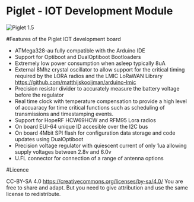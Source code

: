# Piglet - IOT Development Module

![Piglet 1.5](https://github.com/iotmodules/Piglet/blob/master/Hardware/Images/Piglet_v_1_5_8.jpg?raw=true "Piglet v1.5")

#Features of the Piglet IOT development board
 
 * ATMega328-au fully compatible with the Arduino IDE
 * Support for Optiboot and DualOptiboot Bootloaders
 * Extremely low power consumption when asleep typically 8uA
 * External 8Mhz crystal oscillator to allow support for the critical timing required by the LORA radios and the LMIC LoRaWAN Library https://github.com/matthijskooijman/arduino-lmic
 * Precision resistor divider to accurately measure the battery voltage before the regulator
 * Real time clock with temperature compensation to provide a high level of accuaracy for time critical functions such as scheduling of transmissions and timestamping events. 
 * Support for HopeRF HCW69HCW and RFM95 Lora radios 
 * On board EUI-64 unique ID accesible over the I2C bus
 * On board 4Mbit SPI flash for configuration data storage and code updates using DualOptiboot 
 * Precision voltage regulator with quiescent current of only 1ua allowing supply voltages between 2.8v and 6.0v
 * U.FL connector for connection of a range of antenna options

#Licence

CC-BY-SA 4.0 https://creativecommons.org/licenses/by-sa/4.0/ You are free to share and adapt. But you need to give attribution and use the same license to redistribute.
